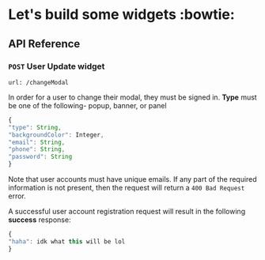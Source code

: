# Let's build some widgets :bowtie:

## API Reference 

### `POST` User Update widget

`url: /changeModal`

In order for a user to change their modal, they must be signed in. 
**Type** must be one of the following- popup, banner, or panel

```javascript
{
"type": String,
"backgroundColor": Integer,
"email": String,
"phone": String,
"password": String
}
```

Note that user accounts must have unique emails. If any part of the required information is not present, then the request will return a `400 Bad Request` error.

A successful user account registration request will result in the following **success** response:

```javascript
{
"haha": idk what this will be lol
}
```

